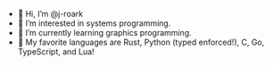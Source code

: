- 👋 Hi, I’m @j-roark
- 👀 I’m interested in systems programming.
- 🌱 I’m currently learning graphics programming.
- 💞️ My favorite languages are Rust, Python (typed enforced!), C, Go, TypeScript, and Lua!
